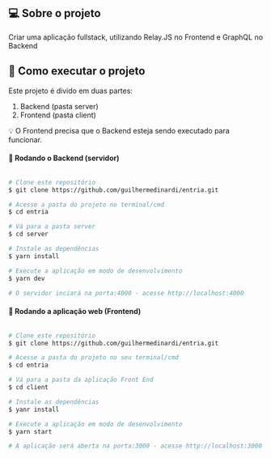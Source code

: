 
## 💻 Sobre o projeto
Criar uma aplicação fullstack, utilizando Relay.JS no Frontend e GraphQL no Backend  

## 🚀 Como executar o projeto

Este projeto é divido em duas partes:
1. Backend (pasta server) 
2. Frontend (pasta client)

💡 O Frontend precisa que o Backend esteja sendo executado para funcionar.


#### 🎲 Rodando o Backend (servidor)

```bash

# Clone este repositório
$ git clone https://github.com/guilhermedinardi/entria.git

# Acesse a pasta do projeto no terminal/cmd
$ cd entria

# Vá para a pasta server
$ cd server

# Instale as dependências
$ yarn install

# Execute a aplicação em modo de desenvolvimento
$ yarn dev

# O servidor inciará na porta:4000 - acesse http://localhost:4000 
```

#### 🧭 Rodando a aplicação web (Frontend)

```bash

# Clone este repositório
$ git clone https://github.com/guilhermedinardi/entria.git

# Acesse a pasta do projeto no seu terminal/cmd
$ cd entria

# Vá para a pasta da aplicação Front End
$ cd client

# Instale as dependências
$ yanr install

# Execute a aplicação em modo de desenvolvimento
$ yarn start

# A aplicação será aberta na porta:3000 - acesse http://localhost:3000

```

